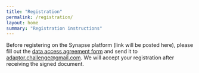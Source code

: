 ```yaml
---
title: "Registration"
permalink: /registration/
layout: home
summary: "Registration instructions"
---
```


Before registering on the Synapse platform (link will be posted here), please fill out the <a href="/assets/files/Data_Access_Agreement_AdaptOR21.pdf">data access agreement form</a> and send it to [adaptor.challenge@gmail.com](mailto:adaptor.challenge@gmail.com). We will accept your registration after receiving the signed document.